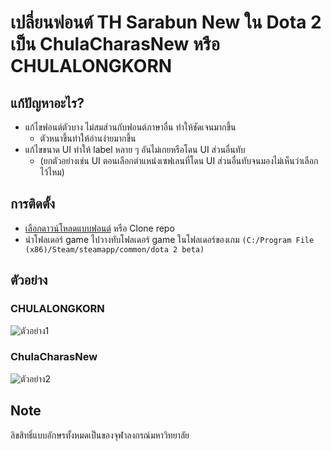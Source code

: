 # เปลี่ยนฟอนต์ TH Sarabun New ใน Dota 2 เป็น ChulaCharasNew หรือ CHULALONGKORN
## แก้ปัญหาอะไร?
- แก้ไขฟอนต์ตัวบาง ไม่สมส่วนกับฟอนต์ภาษาอื่น ทำให้ชัดเจนมากขึ้น
  - ตัวหนาขึ้นทำให้อ่านง่ายมากขึ้น 
- แก้ไขขนาด UI ทำให้ label หลาย ๆ อันไม่เกยหรือโดน UI ส่วนอื่นทับ
  - (ยกตัวอย่างเช่น UI ตอนเลือกตำแหน่งเซฟเลนที่โดน UI ส่วนอื่นทับจนมองไม่เห็นว่าเลือกไว้ไหม)

## การติดตั้ง
- [เลือกดาวน์โหลดแบบฟอนต์](https://github.com/altqx/Dota-Thai-Font/releases) หรือ Clone repo
- นำโฟลเดอร์ game ไปวางทับโฟลเดอร์ game ในโฟลเดอร์ของเกม `(C:/Program File (x86)/Steam/steamapp/common/dota 2 beta)`

## ตัวอย่าง

### CHULALONGKORN
![ตัวอย่าง1](https://cdn.discordapp.com/attachments/730743993503318098/1148849071256260659/D8nnFrf.png)
### ChulaCharasNew
![ตัวอย่าง2](https://media.discordapp.net/attachments/730743993503318098/1148849071843455038/W1ZHoxq.png)

## Note
ลิขสิทธิ์แบบอักษรทั้งหมดเป็นของจุฬาลงกรณ์มหาวิทยาลัย
